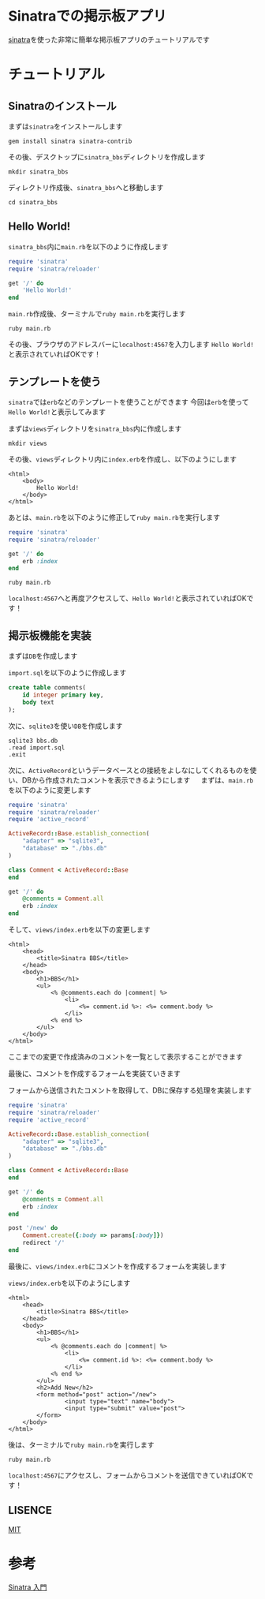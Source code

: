 # Sinatraでの掲示板アプリ

[sinatra](https://github.com/sinatra/sinatra/)を使った非常に簡単な掲示板アプリのチュートリアルです

# チュートリアル
## Sinatraのインストール

まずは`sinatra`をインストールします

```shell
gem install sinatra sinatra-contrib
```

その後、デスクトップに`sinatra_bbs`ディレクトリを作成します

```shell
mkdir sinatra_bbs
```

ディレクトリ作成後、`sinatra_bbs`へと移動します

```shell
cd sinatra_bbs
```

## Hello World!

`sinatra_bbs`内に`main.rb`を以下のように作成します

```ruby:main.rb
require 'sinatra'
require 'sinatra/reloader'

get '/' do
    'Hello World!'
end 
```

`main.rb`作成後、ターミナルで`ruby main.rb`を実行します

```shell
ruby main.rb
```

その後、ブラウザのアドレスバーに`localhost:4567`を入力します 
`Hello World!`と表示されていればOKです！

## テンプレートを使う

`sinatra`では`erb`などのテンプレートを使うことができます 
今回は`erb`を使って`Hello World!`と表示してみます 

まずは`views`ディレクトリを`sinatra_bbs`内に作成します

```shell
mkdir views
```

その後、`views`ディレクトリ内に`index.erb`を作成し、以下のようにします

```erb:views/index.erb
<html>
    <body>
        Hello World!
    </body>
</html> 
```

あとは、`main.rb`を以下のように修正して`ruby main.rb`を実行します

```ruby:main.rb
require 'sinatra'
require 'sinatra/reloader'

get '/' do
    erb :index
end 
```

```shell
ruby main.rb
```

`localhost:4567`へと再度アクセスして、`Hello World!`と表示されていればOKです！

## 掲示板機能を実装

まずは`DB`を作成します

`import.sql`を以下のように作成します

```sql:import.sql
create table comments(
    id integer primary key,
    body text
); 
```

次に、`sqlite3`を使い`DB`を作成します

```shell
sqlite3 bbs.db
.read import.sql
.exit
```

次に、`ActiveRecord`というデータベースとの接続をよしなにしてくれるものを使い、DBから作成されたコメントを表示できるようにします
　
まずは、`main.rb`を以下のように変更します

```ruby:main.rb
require 'sinatra'
require 'sinatra/reloader'
require 'active_record'

ActiveRecord::Base.establish_connection(
    "adapter" => "sqlite3",
    "database" => "./bbs.db"
)

class Comment < ActiveRecord::Base
end

get '/' do
    @comments = Comment.all
    erb :index
end
```

そして、`views/index.erb`を以下の変更します

```erb:views/index.erb
<html>
    <head>
        <title>Sinatra BBS</title>
    </head>
    <body>
        <h1>BBS</h1>
        <ul>
            <% @comments.each do |comment| %>
                <li>
                    <%= comment.id %>: <%= comment.body %>
                </li>
            <% end %>
        </ul>
    </body>
</html>
```

ここまでの変更で作成済みのコメントを一覧として表示することができます

最後に、コメントを作成するフォームを実装ていきます

フォームから送信されたコメントを取得して、DBに保存する処理を実装します

```ruby:main.rb
require 'sinatra'
require 'sinatra/reloader'
require 'active_record'

ActiveRecord::Base.establish_connection(
    "adapter" => "sqlite3",
    "database" => "./bbs.db"
)

class Comment < ActiveRecord::Base
end

get '/' do
    @comments = Comment.all
    erb :index
end

post '/new' do
    Comment.create({:body => params[:body]})
    redirect '/'
end
```

最後に、`views/index.erb`にコメントを作成するフォームを実装します

`views/index.erb`を以下のようにします

```erb:views/index.erb
<html>
    <head>
        <title>Sinatra BBS</title>
    </head>
    <body>
        <h1>BBS</h1>
        <ul>
            <% @comments.each do |comment| %>
                <li>
                    <%= comment.id %>: <%= comment.body %>
                </li>
            <% end %>
        </ul>
        <h2>Add New</h2>
        <form method="post" action="/new">
                <input type="text" name="body">
                <input type="submit" value="post">
        </form>
    </body>
</html>
```

後は、ターミナルで`ruby main.rb`を実行します

```shell
ruby main.rb
```

`localhost:4567`にアクセスし、フォームからコメントを送信できていればOKです！

## LISENCE

[MIT](./LISENCE)

# 参考

[Sinatra 入門](https://qiita.com/kimioka0/items/751e460cbb59c70379c6)
